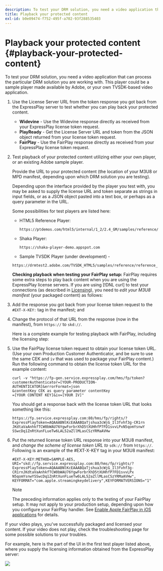 ```yaml
---
description: To test your DRM solution, you need a video application that can process the particular DRM solution you are working with. This player could be a sample player made available by Adobe, or your own TVSDK-based video application.
title: Playback your protected content
exl-id: b0e09474-f752-495f-a702-93f288535403
---
```

# Playback your protected content {#playback-your-protected-content}

To test your DRM solution, you need a video application that can process the particular DRM solution you are working with. This player could be a sample player made available by Adobe, or your own TVSDK-based video application.

1. Use the License Server URL from the token response you got back from the ExpressPlay server to test whether you can play back your protected content.

    * **Widevine** - Use the Widevine response directly as received from your ExpressPlay license token request. 
    * **PlayReady** - Get the License Server URL and token from the JSON object returned from your license token request. 
    * **FairPlay** - Use the FairPlay response directly as received from your ExpressPlay license token request.

1. Test playback of your protected content utilizing either your own player, or an existing Adobe sample player.

    Provide the URL to your protected content (the location of your M3U8 or MPD manifest, depending upon which DRM solution you are testing).

    Depending upon the interface provided by the player you test with, you may be asked to supply the license URL and token separate as strings in input fields, or as a JSON object pasted into a text box, or perhaps as a query parameter in the URL. 
 
    Some possibilities for test players are listed here:

    * HTML5 Reference Player:
    
      ```    
      https://ptdemos.com/html5/internal/1_2/2.4_GM/samples/reference/reference_player.html
      ```    
    
    * Shaka Player:
    
      ```    
      https://shaka-player-demo.appspot.com
      ```    
    
    * Sample TVSDK Player (under development) -     
    
    ```    
    https://drmtest2.adobe.com/TVSDK_HTML5/samples/reference/reference_player.html
    ```

    **Checking playback when testing your FairPlay setup:** FairPlay requires some extra steps to play back content when you are using the ExpressPlay license servers. If you are using [!DNL curl] to test your connections (as described in [Licensing](../../multi-drm-workflows/quick-start/handle-the-licensing.md)), you need to *edit your M3U8 manifest* (your packaged content) as follows:

1. Add the response you got back from your license token request to the `#EXT-X-KEY:` tag in the manifest; and 
1. Change the protocol of that URL from the response (now in the manifest), from `https://` to `skd://`.

   Here is a complete example for testing playback with FairPlay, including the licensing step:

1. Use the FairPlay license token request to obtain your license token URL. (Use your own Production Customer Authenticator, and be sure to use the same CEK and `iv` that was used to package your FairPlay content.) Run the following command to obtain the license token URL for the example content:     

    ```    
    curl -v "https://fp-gen.service.expressplay.com/hms/fp/token? 
    customerAuthenticator=[YOUR-PRODUCTION-AUTHENTICATOR]&errorFormat=json 
    &contentKey CEK as query parameter contentKey 
    =[YOUR CONTENT KEY]&iv=[YOUR IV]"
    ```    

    You should get a response back with the license token URL that looks something like this:     

    ```    
    https://fp.service.expressplay.com:80/hms/fp/rights/? 
    ExpressPlayToken=AQAAABNlKcEAAABQaTjshua3cWjG_Il3fvhf3g-CR1rn 
    JKdtaVaAnhkfTCW0bWAU76YgwForbrXhD5tXUHhfP7FD1svvLPxN5qomYsnwY 
    SSwcDq1ZnRtXunFLueTw6LAL52aZllMLasCSzYRMaAVHw 
    ```

1. Put the returned license token URL response into your M3U8 manifest, and *change the scheme of license token URL to* `sdk://` from `https://`. Following is an example of the #EXT-X-KEY tag in your M3U8 manifest:     

    ```    
    #EXT-X-KEY:METHOD=SAMPLE-AES, 
    URI="skd://fp.service.expressplay.com:80/hms/fp/rights/? 
    ExpressPlayToken=AQAAABNlKcEAAABQaTjshua3cWjG_Il3fvhf3g- 
    CR1rnJKdtaVaAnhkfTCW0bWAU76YgwForbrXhD5tXUHhfP7FD1svvLPx 
    N5qomYsnwYSSwcDq1ZnRtXunFLueTw6LAL52aZllMLasCSzYRMaAVHw", 
    KEYFORMAT="com.apple.streamingkeydelivery",KEYFORMATVERSIONS="1"
    ```

    >[!NOTE]
    >
    >The preceding information applies only to the testing of your FairPlay setup. It may not apply to your production setup, depending upon how you configure your FairPlay handler. See [Enable Apple FairPlay in iOS applications](../../../programming/tvsdk-3x-ios-prog/ios-3x-drm-content-security/ios-3x-apple-fairplay-tvsdk.md) for details.

If your video plays, you've successfully packaged and licensed your content. If your video does not play, check the troubleshooting page for some possible solutions to your troubles. 

<!--<a id="example_603D92A1F3924467B5D66EC862B8F59C"></a>-->

For example, here is the part of the UI in the first test player listed above, where you supply the licensing information obtained from the ExpressPlay server:

<!--<a id="fig_zjy_q2c_rw"></a>-->

![](assets/sample-player-drm-settings-web.png)

